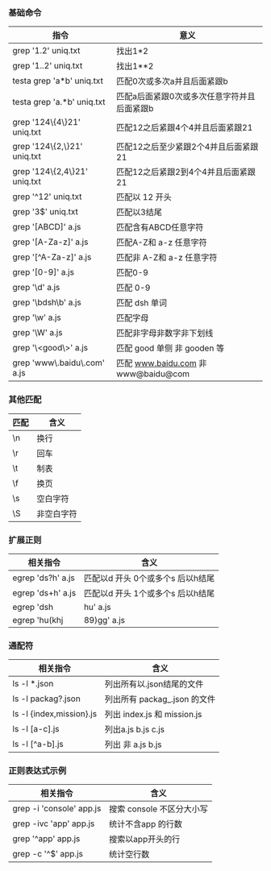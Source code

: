 ### 基础命令

指令 | 意义
--- | ---
grep '1.2' uniq.txt | 找出1*2 
grep '1..2' uniq.txt | 找出1**2
testa grep 'a*b' uniq.txt | 匹配0次或多次a并且后面紧跟b
testa grep 'a.*b' uniq.txt | 匹配a后面紧跟0次或多次任意字符并且后面紧跟b
grep '124\\{4\\}21' uniq.txt | 匹配12之后紧跟4个4并且后面紧跟21
grep '124\\{2,\\}21' uniq.txt | 匹配12之后至少紧跟2个4并且后面紧跟21
grep '124\\{2,4\\}21' uniq.txt | 匹配12之后紧跟2到4个4并且后面紧跟21
grep '^12' uniq.txt | 匹配以 12 开头
grep '3$' uniq.txt | 匹配以3结尾
grep '[ABCD]' a.js | 匹配含有ABCD任意字符
grep '[A-Za-z]' a.js | 匹配A-Z和 a-z 任意字符
grep '[^A-Za-z]' a.js | 匹配非 A-Z和 a-z 任意字符
grep '[0-9]' a.js | 匹配0-9
grep '\d' a.js | 匹配 0-9
grep '\bdsh\b'  a.js | 匹配 dsh 单词
grep '\w'  a.js | 匹配字母
grep '\W'  a.js | 匹配非字母非数字非下划线
grep '\\<good\\>' a.js | 匹配 good 单侧 非 gooden 等
grep 'www\\.baidu\\.com' a.js | 匹配 www.baidu.com 非 www@baidu@com



### 其他匹配

匹配 | 含义
--- | ---
\n | 换行
\r | 回车
\t | 制表
\f | 换页
\s | 空白字符
\S | 非空白字符


### 扩展正则

相关指令 | 含义
--- | ---
egrep 'ds?h' a.js | 匹配以d 开头 0个或多个s 后以h结尾
egrep 'ds+h' a.js | 匹配以d 开头 1个或多个s 后以h结尾
egrep 'dsh|hu' a.js | 匹配 dsh 或 hu
egrep 'hu(khj|89)gg' a.js | 匹配出 hukhjgg 或者 hu89gg

### 通配符

相关指令 | 含义
--- | ---
ls -l *.json | 列出所有以.json结尾的文件
ls -l packag?.json | 列出所有 packag_.json 的文件
ls -l {index,mission}.js | 列出 index.js 和 mission.js
ls -l [a-c].js | 列出a.js b.js c.js
ls -l [^a-b].js | 列出 非 a.js b.js


### 正则表达式示例

相关指令 | 含义
--- | ---
grep -i 'console' app.js | 搜索 console 不区分大小写
grep -ivc 'app' app.js | 统计不含app 的行数
grep '^app' app.js | 搜索以app开头的行
grep -c '^$' app.js | 统计空行数
